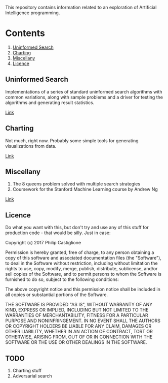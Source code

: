 This repository contains information related to an exploration of Artificial
Intelligence programming.

# Contents

1. [Uninformed Search](#uninformed-search)
1. [Charting](#charting)
1. [Miscellany](#miscellany)
1. [Licence](#licence)

## Uninformed Search

Implementations of a series of standard uninformed search algorithms with common
variations, along with sample problems and a driver for testing the algorithms
and generating result statistics.

[Link](./uninformed_search)

## Charting

Not much, right now. Probably some simple tools for generating visualizations
from data.

[Link](./charting)

## Miscellany

1. The 8 queens problem solved with multiple search strategies
1. Coursework for the Stanford Machine Learning course by Andrew Ng

[Link](./miscellany)

## Licence
Do what you want with this, but don't try and use any of this stuff for
production code - that would be silly. Just in case:

Copyright (c) 2017 Philip Castiglione

Permission is hereby granted, free of charge, to any person obtaining a copy
of this software and associated documentation files (the "Software"), to deal
in the Software without restriction, including without limitation the rights
to use, copy, modify, merge, publish, distribute, sublicense, and/or sell
copies of the Software, and to permit persons to whom the Software is
furnished to do so, subject to the following conditions:

The above copyright notice and this permission notice shall be included in all
copies or substantial portions of the Software.

THE SOFTWARE IS PROVIDED "AS IS", WITHOUT WARRANTY OF ANY KIND, EXPRESS OR
IMPLIED, INCLUDING BUT NOT LIMITED TO THE WARRANTIES OF MERCHANTABILITY,
FITNESS FOR A PARTICULAR PURPOSE AND NONINFRINGEMENT. IN NO EVENT SHALL THE
AUTHORS OR COPYRIGHT HOLDERS BE LIABLE FOR ANY CLAIM, DAMAGES OR OTHER
LIABILITY, WHETHER IN AN ACTION OF CONTRACT, TORT OR OTHERWISE, ARISING FROM,
OUT OF OR IN CONNECTION WITH THE SOFTWARE OR THE USE OR OTHER DEALINGS IN THE
SOFTWARE.

## TODO
1. Charting stuff
1. Adversarial search
